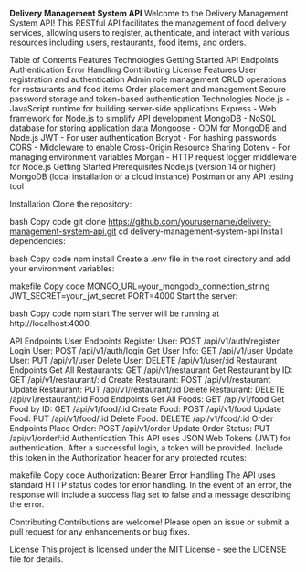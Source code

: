 **Delivery Management System API**
Welcome to the Delivery Management System API! This RESTful API facilitates the management of food delivery services, allowing users to register, authenticate, and interact with various resources including users, restaurants, food items, and orders.

Table of Contents
Features
Technologies
Getting Started
API Endpoints
Authentication
Error Handling
Contributing
License
Features
User registration and authentication
Admin role management
CRUD operations for restaurants and food items
Order placement and management
Secure password storage and token-based authentication
Technologies
Node.js - JavaScript runtime for building server-side applications
Express - Web framework for Node.js to simplify API development
MongoDB - NoSQL database for storing application data
Mongoose - ODM for MongoDB and Node.js
JWT - For user authentication
Bcrypt - For hashing passwords
CORS - Middleware to enable Cross-Origin Resource Sharing
Dotenv - For managing environment variables
Morgan - HTTP request logger middleware for Node.js
Getting Started
Prerequisites
Node.js (version 14 or higher)
MongoDB (local installation or a cloud instance)
Postman or any API testing tool




Installation
Clone the repository:

bash
Copy code
git clone https://github.com/yourusername/delivery-management-system-api.git
cd delivery-management-system-api
Install dependencies:

bash
Copy code
npm install
Create a .env file in the root directory and add your environment variables:

makefile
Copy code
MONGO_URL=your_mongodb_connection_string
JWT_SECRET=your_jwt_secret
PORT=4000
Start the server:

bash
Copy code
npm start
The server will be running at http://localhost:4000.





API Endpoints
User Endpoints
Register User: POST /api/v1/auth/register
Login User: POST /api/v1/auth/login
Get User Info: GET /api/v1/user
Update User: PUT /api/v1/user
Delete User: DELETE /api/v1/user/:id
Restaurant Endpoints
Get All Restaurants: GET /api/v1/restaurant
Get Restaurant by ID: GET /api/v1/restaurant/:id
Create Restaurant: POST /api/v1/restaurant
Update Restaurant: PUT /api/v1/restaurant/:id
Delete Restaurant: DELETE /api/v1/restaurant/:id
Food Endpoints
Get All Foods: GET /api/v1/food
Get Food by ID: GET /api/v1/food/:id
Create Food: POST /api/v1/food
Update Food: PUT /api/v1/food/:id
Delete Food: DELETE /api/v1/food/:id
Order Endpoints
Place Order: POST /api/v1/order
Update Order Status: PUT /api/v1/order/:id
Authentication
This API uses JSON Web Tokens (JWT) for authentication. After a successful login, a token will be provided. Include this token in the Authorization header for any protected routes:

makefile
Copy code
Authorization: Bearer <token>
Error Handling
The API uses standard HTTP status codes for error handling. In the event of an error, the response will include a success flag set to false and a message describing the error.

Contributing
Contributions are welcome! Please open an issue or submit a pull request for any enhancements or bug fixes.

License
This project is licensed under the MIT License - see the LICENSE file for details.
